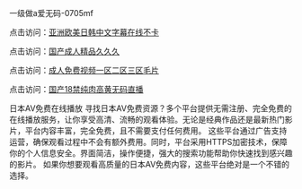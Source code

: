 一级做a爱无码-0705mf

点击访问：<a href="https://tfda.pages.dev/">亚洲欧美日韩中文字幕在线不卡</a>

点击访问：<a href="https://bsdf-5f5.pages.dev/">国产成人精品久久久</a>

点击访问：<a href="https://cfad.pages.dev/">成人免费视频一区二区三区毛片</a>

点击访问：<a href="https://gfd-5xg.pages.dev/">国产18禁纯肉高黄无码直播</a>

日本AV免费在线播放
寻找日本AV免费资源？多个平台提供无需注册、完全免费的在线播放服务，让你享受高清、流畅的观看体验。无论是经典作品还是最新热门影片，平台内容丰富，完全免费，且不需要支付任何费用。
这些平台通过广告支持运营，确保观看过程中不会有额外费用。同时，平台采用HTTPS加密技术，保障你的个人信息安全。界面简洁，操作便捷，强大的搜索功能帮助你快速找到感兴趣的影片。
如果你想要观看高质量的日本AV免费内容，这些平台绝对是一个不错的选择。



<span style="display:none;">[Canonical link](）</span>


